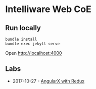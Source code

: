 # Intelliware Web CoE

## Run locally

    bundle install
    bundle exec jekyll serve

Open [http://localhost:4000](http://localhost:4000)

## Labs

- 2017-10-27 - [AngularX with Redux](https://intelliware-coe-web.github.io/lab-angular-redux/)
